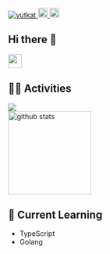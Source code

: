
<p align="left">
  <a href="https://github.com/kpab">
    <img src="https://komarev.com/ghpvc/?username=kpab" alt="yutkat" />
  </a>
  <a href="http://qiita.com/pani_py">
    <img height="20" src="https://qiita-badge.apiapi.app/s/pani_py/posts.svg" />
  </a>
  <//qiita.com/yutkat">
    <img height="20" src="https://qiita-badge.apiapi.app/s/pani_py/contributions.svg" />
  </a>
</p>


## Hi there 👋
<img src="https://media0.giphy.com/media/v1.Y2lkPTc5MGI3NjExZjNnMXJkN25rMzByODA5NGhsaTV2YzliN25vY3AxaGNkdnEwMnpvcyZlcD12MV9pbnRlcm5hbF9naWZfYnlfaWQmY3Q9Zw/FLV8sMRwQu2AqjWb1Q/giphy.gif" width="28">



## 🏃‍♀️ Activities
<img src="https://github-profile-trophy.vercel.app/?username=kpab&theme=dark_lover&rank=-C,-B,-?">
<div align="left"> 
  <img alt="github stats" height="170px" src="https://github-readme-stats.vercel.app/api/top-langs/?username=kpab&theme=vue-dark&layout=compact" />
</div>


## 🌱 Current Learning
- TypeScript
- Golang

